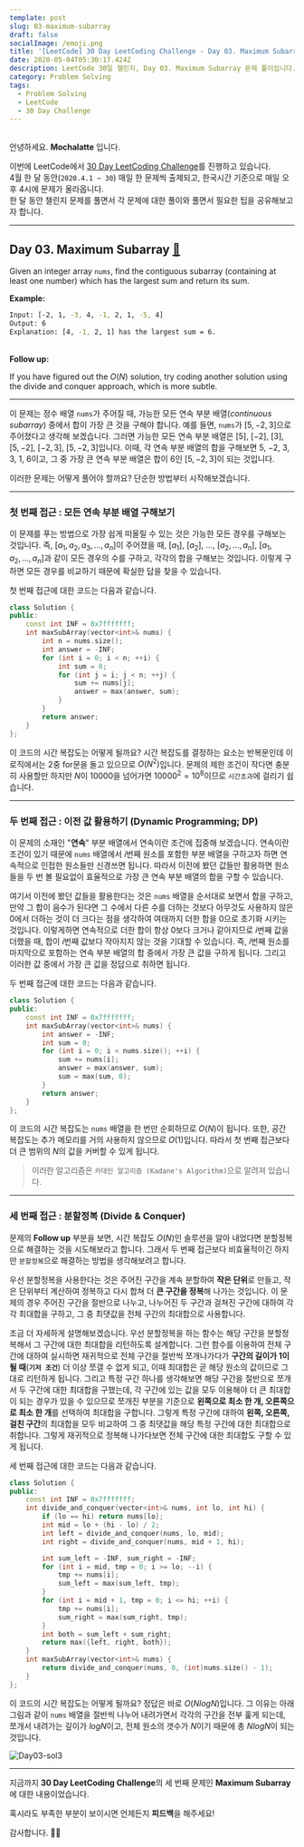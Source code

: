 ```yaml
---
template: post
slug: 03-maximum-subarray
draft: false
socialImage: /emoji.png
title: '[LeetCode] 30 Day LeetCoding Challenge - Day 03. Maximum Subarray'
date: 2020-05-04T05:30:17.424Z
description: LeetCode 30일 챌린지, Day 03. Maximum Subarray 문제 풀이입니다.
category: Problem Solving
tags:
  - Problem Solving
  - LeetCode
  - 30 Day Challenge
---
```


\
안녕하세요. **Mochalatte** 입니다.

이번에 LeetCode에서 [30 Day LeetCoding Challenge](https://leetcode.com/explore/featured/card/30-day-leetcoding-challenge/)를 진행하고 있습니다.\
4월 한 달 동안(`2020.4.1 ~ 30`) 매일 한 문제씩 출제되고, 한국시간 기준으로 매일 오후 4시에 문제가 올라옵니다.\
한 달 동안 챌린지 문제를 풀면서 각 문제에 대한 풀이와 풀면서 필요한 팁을 공유해보고자 합니다.

---

## Day 03. Maximum Subarray [🔗](https://leetcode.com/explore/featured/card/30-day-leetcoding-challenge/528/week-1/3285/)

Given an integer array `nums`, find the contiguous subarray (containing at least one number) which has the largest sum and return its sum.

**Example:**

```bash
Input: [-2, 1, -3, 4, -1, 2, 1, -5, 4]
Output: 6
Explanation: [4, -1, 2, 1] has the largest sum = 6.
```

\
**Follow up:**

If you have figured out the $O(N)$ solution, try coding another solution using the divide and conquer approach, which is more subtle.

---

이 문제는 정수 배열 `nums`가 주어질 때, 가능한 모든 연속 부분 배열(*continuous subarray*) 중에서 합이 가장 큰 것을 구해야 합니다. 예를 들면, `nums`가 $[5, -2, 3]$으로 주어졌다고 생각해 보겠습니다. 그러면 가능한 모든 연속 부분 배열은 $[5]$, $[-2]$, $[3]$, $[5, -2]$, $[-2, 3]$, $[5, -2, 3]$입니다. 이때, 각 연속 부분 배열의 합을 구해보면 $5$, $-2$, $3$, $3$, $1$, $6$이고, 그 중 가장 큰 연속 부분 배열은 합이 $6$인 $[5, -2, 3]$이 되는 것입니다.

이러한 문제는 어떻게 풀어야 할까요? 단순한 방법부터 시작해보겠습니다.

---

### 첫 번째 접근 : 모든 연속 부분 배열 구해보기

이 문제를 푸는 방법으로 가장 쉽게 떠올릴 수 있는 것은 가능한 모든 경우를 구해보는 것입니다. 즉, $[a_1, a_2, a_3, ..., a_n]$이 주어졌을 때, $[a_1]$, $[a_2]$, $...$, $[a_2, ..., a_n]$, $[a_1, a_2, ..., a_n]$과 같이 모든 경우의 수를 구하고, 각각의 합을 구해보는 것입니다. 이렇게 구하면 모든 경우를 비교하기 때문에 확실한 답을 찾을 수 있습니다.

첫 번째 접근에 대한 코드는 다음과 같습니다.

```cpp
class Solution {
public:
    const int INF = 0x7fffffff;
    int maxSubArray(vector<int>& nums) {
        int n = nums.size();
        int answer = -INF;
        for (int i = 0; i < n; ++i) {
            int sum = 0;
            for (int j = i; j < n; ++j) {
                sum += nums[j];
                answer = max(answer, sum);
            }
        }
        return answer;
    }
};
```

이 코드의 시간 복잡도는 어떻게 될까요? 시간 복잡도를 결정하는 요소는 반복문인데 이 로직에서는 2중 for문을 돌고 있으므로 $O(N^2)$입니다. 문제의 제한 조건이 작다면 충분히 사용할만 하지만 $N$이 $10000$을 넘어가면 $10000^2 = 10^8$이므로 `시간초과`에 걸리기 쉽습니다.

---

### 두 번째 접근 : 이전 값 활용하기 (Dynamic Programming; DP)

이 문제의 소재인 "**연속**" 부분 배열에서 연속이란 조건에 집중해 보겠습니다. 연속이란 조건이 있기 때문에 `nums` 배열에서 $i$번째 원소를 포함한 부분 배열을 구하고자 하면 연속적으로 인접한 원소들만 신경쓰면 됩니다. 따라서 이전에 봤던 값들만 활용하면 원소들을 두 번 볼 필요없이 효율적으로 가장 큰 연속 부분 배열의 합을 구할 수 있습니다.

여기서 이전에 봤던 값들을 활용한다는 것은 `nums` 배열을 순서대로 보면서 합을 구하고, 만약 그 합이 음수가 된다면 그 수에서 다른 수를 더하는 것보다 아무것도 사용하지 않은 0에서 더하는 것이 더 크다는 점을 생각하여 여태까지 더한 합을 0으로 초기화 시키는 것입니다. 이렇게하면 연속적으로 더한 합이 항상 0보다 크거나 같아지므로 $i$번째 값을 더했을 때, 합이 $i$번째 값보다 작아지지 않는 것을 기대할 수 있습니다. 즉, $i$번째 원소를 마지막으로 포함하는 연속 부분 배열의 합 중에서 가장 큰 값을 구하게 됩니다. 그리고 이러한 값 중에서 가장 큰 값을 정답으로 취하면 됩니다.

두 번째 접근에 대한 코드는 다음과 같습니다.

```cpp
class Solution {
public:
    const int INF = 0x7fffffff;
    int maxSubArray(vector<int>& nums) {
        int answer = -INF;
        int sum = 0;
        for (int i = 0; i < nums.size(); ++i) {
            sum += nums[i];
            answer = max(answer, sum);
            sum = max(sum, 0);
        }
        return answer;
    }
};
```

이 코드의 시간 복잡도는 `nums` 배열을 한 번만 순회하므로 $O(N)$이 됩니다. 또한, 공간 복잡도는 추가 메모리를 거의 사용하지 않으므로 $O(1)$입니다. 따라서 첫 번째 접근보다 더 큰 범위의 $N$의 값을 커버할 수 있게 됩니다.

> 이러한 알고리즘은 `카데인 알고리즘 (Kadane's Algorithm)`으로 알려져 있습니다.

---

### 세 번째 접근 : 분할정복 (Divide & Conquer)

문제의 **Follow up** 부분을 보면, 시간 복잡도 $O(N)$인 솔루션을 알아 내었다면 분할정복으로 해결하는 것을 시도해보라고 합니다. 그래서 두 번째 접근보다 비효율적이긴 하지만 `분할정복`으로 해결하는 방법을 생각해보려고 합니다.

우선 분할정복을 사용한다는 것은 주어진 구간을 계속 분할하여 **작은 단위**로 만들고, 작은 단위부터 계산하여 정복하고 다시 합쳐 더 **큰 구간을 정복**해 나가는 것입니다. 이 문제의 경우 주어진 구간을 절반으로 나누고, 나누어진 두 구간과 걸쳐진 구간에 대하여 각각 최대합을 구하고, 그 중 최댓값을 전체 구간의 최대합으로 사용합니다.

조금 더 자세하게 설명해보겠습니다. 우선 분할정복을 하는 함수는 해당 구간을 분할정복해서 그 구간에 대한 최대합을 리턴하도록 설계합니다. 그런 함수를 이용하여 전체 구간에 대하여 실시하면 재귀적으로 전체 구간을 절반씩 쪼개나가다가 **구간의 길이가 1이 될 때**(**`기저 조건`**) 더 이상 쪼갤 수 없게 되고, 이때 최대합은 곧 해당 원소의 값이므로 그대로 리턴하게 됩니다. 그리고 특정 구간 하나를 생각해보면 해당 구간을 절반으로 쪼개서 두 구간에 대한 최대합을 구했는데, 각 구간에 있는 값을 모두 이용해야 더 큰 최대합이 되는 경우가 있을 수 있으므로 쪼개진 부분을 기준으로 **왼쪽으로 최소 한 개, 오른쪽으로 최소 한 개**를 선택하여 최대합을 구합니다. 그렇게 특정 구간에 대하여 **왼쪽, 오른쪽, 걸친 구간**의 최대합을 모두 비교하여 그 중 최댓값을 해당 특정 구간에 대한 최대합으로 취합니다. 그렇게 재귀적으로 정복해 나가다보면 전체 구간에 대한 최대합도 구할 수 있게 됩니다.

세 번째 접근에 대한 코드는 다음과 같습니다.

```cpp
class Solution {
public:
    const int INF = 0x7fffffff;
    int divide_and_conquer(vector<int>& nums, int lo, int hi) {
        if (lo == hi) return nums[lo];
        int mid = lo + (hi - lo) / 2;
        int left = divide_and_conquer(nums, lo, mid);
        int right = divide_and_conquer(nums, mid + 1, hi);

        int sum_left = -INF, sum_right = -INF;
        for (int i = mid, tmp = 0; i >= lo; --i) {
            tmp += nums[i];
            sum_left = max(sum_left, tmp);
        }
        for (int i = mid + 1, tmp = 0; i <= hi; ++i) {
            tmp += nums[i];
            sum_right = max(sum_right, tmp);
        }
        int both = sum_left + sum_right;
        return max({left, right, both});
    }
    int maxSubArray(vector<int>& nums) {
        return divide_and_conquer(nums, 0, (int)nums.size() - 1);
    }
};
```

이 코드의 시간 복잡도는 어떻게 될까요? 정답은 바로 $O(NlogN)$입니다. 그 이유는 아래 그림과 같이 `nums` 배열을 절반씩 나누어 내려가면서 각각의 구간을 전부 훑게 되는데, 쪼개서 내려가는 깊이가 $logN$이고, 전체 원소의 갯수가 $N$이기 때문에 총 $NlogN$이 되는 것입니다.

![Day03-sol3](/media/problem-solving/leetcode/30-day-leetcoding-challenge/day03-sol3.png)

---

지금까지 **30 Day LeetCoding Challenge**의 세 번째 문제인 **Maximum Subarray**에 대한 내용이었습니다.

혹시라도 부족한 부분이 보이시면 언제든지 **피드백**을 해주세요!

감사합니다. 🙇🏻‍
